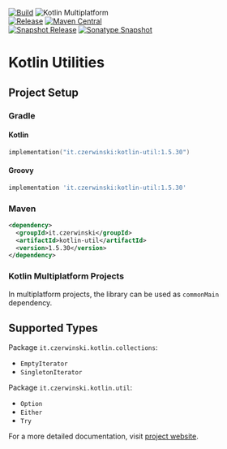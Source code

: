 [![Build](https://github.com/sczerwinski/kotlin-util/workflows/Build/badge.svg)](https://github.com/sczerwinski/kotlin-util/actions)
![Kotlin Multiplatform](https://img.shields.io/badge/Kotlin-Multiplatform-blueviolet)  
[![Release](https://github.com/sczerwinski/kotlin-util/workflows/Release/badge.svg)](https://github.com/sczerwinski/kotlin-util/actions)
[![Maven Central](https://img.shields.io/maven-central/v/it.czerwinski/kotlin-util.svg)](https://repo1.maven.org/maven2/it/czerwinski/kotlin-util/)  
[![Snapshot Release](https://github.com/sczerwinski/kotlin-util/workflows/Snapshot%20Release/badge.svg)](https://github.com/sczerwinski/kotlin-util/actions)
[![Sonatype Snapshot](https://img.shields.io/nexus/s/https/oss.sonatype.org/it.czerwinski/kotlin-util.svg)](https://oss.sonatype.org/content/repositories/snapshots/it/czerwinski/kotlin-util/)

# Kotlin Utilities

## Project Setup

### Gradle

#### Kotlin

```kotlin
implementation("it.czerwinski:kotlin-util:1.5.30")
```

#### Groovy

```groovy
implementation 'it.czerwinski:kotlin-util:1.5.30'
```

### Maven

```xml
<dependency>
  <groupId>it.czerwinski</groupId>
  <artifactId>kotlin-util</artifactId>
  <version>1.5.30</version>
</dependency>
```

### Kotlin Multiplatform Projects

In multiplatform projects, the library can be used as `commonMain` dependency.

## Supported Types

Package `it.czerwinski.kotlin.collections`:
* `EmptyIterator`
* `SingletonIterator`

Package `it.czerwinski.kotlin.util`:
* `Option`
* `Either`
* `Try`

For a more detailed documentation, visit
[project website](https://czerwinski.it/projects/kotlin-util/).
